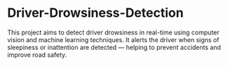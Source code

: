 # Driver-Drowsiness-Detection
This project aims to detect driver drowsiness in real-time using computer vision and machine learning techniques. It alerts the driver when signs of sleepiness or inattention are detected — helping to prevent accidents and improve road safety.
